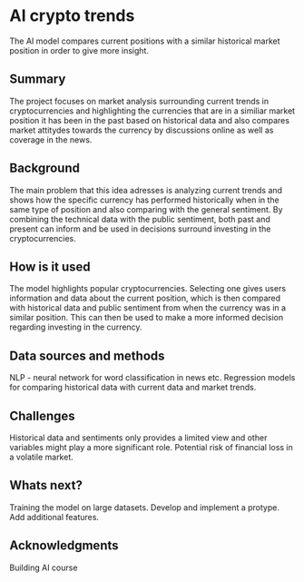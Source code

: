 # AI crypto trends
The AI model compares current positions with a similar historical market position in order to give more insight. 

## Summary
The project focuses on market analysis surrounding current trends in cryptocurrencies and highlighting the currencies that are in a similiar market position it has been in the past based on historical data and also compares market attitydes towards the currency by discussions online as well as coverage in the news.


## Background
The main problem that this idea adresses is analyzing current trends and shows how the specific currency has performed historically when in the same type of position and also comparing with the general sentiment. By combining the technical data with the public sentiment, both past and present can inform and be used in decisions surround investing in the cryptocurrencies. 

## How is it used
The model highlights popular cryptocurrencies. Selecting one gives users information and data about the current position, which is then compared with historical data and public sentiment from when the currency was in a similar position. This can then be used to make a more informed decision regarding investing in the currency.
 
## Data sources and methods
NLP - neural network for word classification in news etc.
Regression models for comparing historical data with current data and market trends.


## Challenges
Historical data and sentiments only provides a limited view and other variables might play a more significant role.
Potential risk of financial loss in a volatile market. 

## Whats next?
Training the model on large datasets. 
Develop and implement a protype.
Add additional features.


## Acknowledgments
Building AI course
